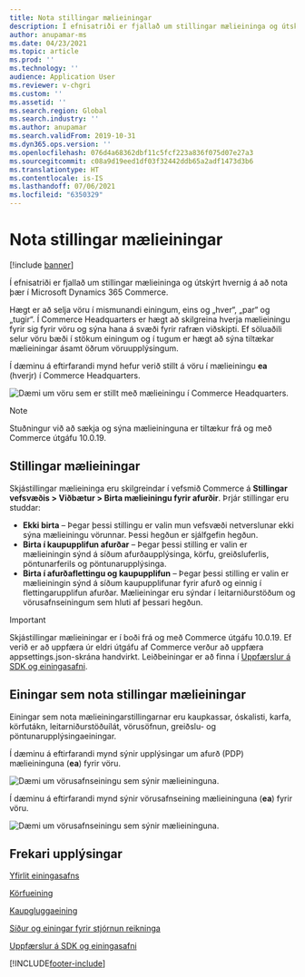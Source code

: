 ```yaml
---
title: Nota stillingar mælieiningar
description: Í efnisatriði er fjallað um stillingar mælieininga og útskýrt hvernig á að nota þær í Microsoft Dynamics 365 Commerce.
author: anupamar-ms
ms.date: 04/23/2021
ms.topic: article
ms.prod: ''
ms.technology: ''
audience: Application User
ms.reviewer: v-chgri
ms.custom: ''
ms.assetid: ''
ms.search.region: Global
ms.search.industry: ''
ms.author: anupamar
ms.search.validFrom: 2019-10-31
ms.dyn365.ops.version: ''
ms.openlocfilehash: 076d4a68362dbf11c5fcf223a836f075d07e27a3
ms.sourcegitcommit: c08a9d19eed1df03f32442ddb65a2adf1473d3b6
ms.translationtype: HT
ms.contentlocale: is-IS
ms.lasthandoff: 07/06/2021
ms.locfileid: "6350329"
---
```

# <a name="apply-unit-of-measure-settings"></a>Nota stillingar mælieiningar

[!include [banner](includes/banner.md)]

Í efnisatriði er fjallað um stillingar mælieininga og útskýrt hvernig á að nota þær í Microsoft Dynamics 365 Commerce.

Hægt er að selja vöru í mismunandi einingum, eins og „hver“, „par“ og „tugir“. Í Commerce Headquarters er hægt að skilgreina hverja mælieiningu fyrir sig fyrir vöru og sýna hana á svæði fyrir rafræn viðskipti. Ef söluaðili selur vöru bæði í stökum einingum og í tugum er hægt að sýna tiltækar mælieiningar ásamt öðrum vöruupplýsingum.

Í dæminu á eftirfarandi mynd hefur verið stillt á vöru í mælieiningu **ea** (hverjr) í Commerce Headquarters.

![Dæmi um vöru sem er stillt með mælieiningu í Commerce Headquarters.](./media/Productunit-headquarters.PNG)

> [!NOTE]
> Stuðningur við að sækja og sýna mælieininguna er tiltækur frá og með Commerce útgáfu 10.0.19.

## <a name="unit-of-measure-settings"></a>Stillingar mælieiningar

Skjástillingar mælieininga eru skilgreindar í vefsmið Commerce á **Stillingar vefsvæðis \> Viðbætur \> Birta mælieiningu fyrir afurðir**. Þrjár stillingar eru studdar:

- **Ekki birta** – Þegar þessi stillingu er valin mun vefsvæði netverslunar ekki sýna mælieiningu vörunnar. Þessi hegðun er sjálfgefin hegðun.
- **Birta í kaupupplifun afurðar** – Þegar þessi stilling er valin er mælieiningin sýnd á síðum afurðaupplýsinga, körfu, greiðsluferlis, pöntunarferils og pöntunarupplýsinga.
- **Birta í afurðaflettingu og kaupupplifun** – Þegar þessi stilling er valin er mælieiningin sýnd á síðum kaupupplifunar fyrir afurð og einnig í flettingarupplifun afurðar. Mælieiningar eru sýndar í leitarniðurstöðum og vörusafnseiningum sem hluti af þessari hegðun.

> [!IMPORTANT]
> Skjástillingar mælieiningar er í boði frá og með Commerce útgáfu 10.0.19. Ef verið er að uppfæra úr eldri útgáfu af Commerce verður að uppfæra appsettings.json-skrána handvirkt. Leiðbeiningar er að finna í [Uppfærslur á SDK og einingasafni](e-commerce-extensibility/sdk-updates.md#update-the-appsettingsjson-file).

## <a name="modules-that-use-unit-of-measure-settings"></a>Einingar sem nota stillingar mælieiningar

Einingar sem nota mælieiningarstillingarnar eru kaupkassar, óskalisti, karfa, körfutákn, leitarniðurstöðuílát, vörusöfnun, greiðslu- og pöntunarupplýsingaeiningar.

Í dæminu á eftirfarandi mynd sýnir upplýsingar um afurð (PDP) mælieininguna (**ea**) fyrir vöru.

![Dæmi um vörusafnseiningu sem sýnir mælieininguna.](./media/Productunit-PDP.png)

Í dæminu á eftirfarandi mynd sýnir vörusafnseining mælieininguna (**ea**) fyrir vöru.

![Dæmi um vörusafnseiningu sem sýnir mælieininguna.](./media/Productunit-productcollection.png)

## <a name="additional-resources"></a>Frekari upplýsingar

[Yfirlit einingasafns](starter-kit-overview.md)

[Körfueining](add-cart-module.md)

[Kaupgluggaeining](add-buy-box.md)

[Síður og einingar fyrir stjórnun reikninga](account-management.md)

[Uppfærslur á SDK og einingasafni](e-commerce-extensibility/sdk-updates.md)

[!INCLUDE[footer-include](../includes/footer-banner.md)]
